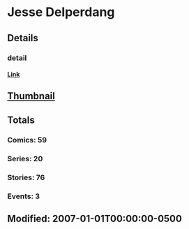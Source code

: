 # Jesse  Delperdang 
## Details
### detail
#### [Link](http://marvel.com/comics/creators/889/jesse_delperdang?utm_campaign=apiRef&utm_source=225578a89fc76f3d20fbffda5d17a88d)
## [Thumbnail](http://i.annihil.us/u/prod/marvel/i/mg/8/d0/4bc47390b10ed.jpg)
## Totals
### Comics: 59
### Series: 20
### Stories: 76
### Events: 3
## Modified: 2007-01-01T00:00:00-0500